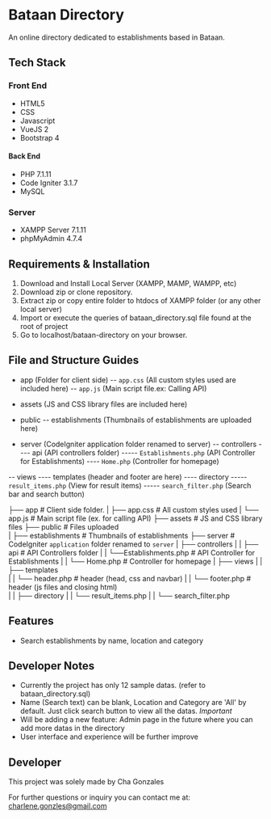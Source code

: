 # Bataan Directory

An online directory dedicated to establishments based in Bataan.

## Tech Stack
### Front End
- HTML5
- CSS
- Javascript
- VueJS 2
- Bootstrap 4

#### Back End
- PHP 7.1.11
- Code Igniter 3.1.7
- MySQL

### Server
- XAMPP Server 7.1.11
- phpMyAdmin 4.7.4

## Requirements & Installation
1. Download and Install Local Server (XAMPP, MAMP, WAMPP, etc)
2. Download zip or clone repository. 
3. Extract zip or copy entire folder to htdocs of XAMPP folder (or any other local server)
4. Import or execute the queries of bataan_directory.sql file found at the root of project
5. Go to localhost/bataan-directory on your browser. 

## File and Structure Guides
- app (Folder for client side)
-- `app.css` (All custom styles used are included here)
-- `app.js` (Main script file.ex: Calling API)

- assets (JS and CSS library files are included here)

- public
-- establishments (Thumbnails of establishments are uploaded here)

- server (CodeIgniter application folder renamed to server)
-- controllers
---- api (API controllers folder)
----- `Establishments.php` (API Controller for Establishments)
---- `Home.php` (Controller for homepage)

-- views 
---- templates (header and footer are here)
---- directory 
----- `result_items.php` (View for result items)
----- `search_filter.php` (Search bar and search button)

 ├── app                   													# Client side folder.
 |   ├── app.css                 	 					# All custom styles used
 |   └── app.js                  	 					# Main script file (ex. for calling API)
 ├── assets                													# JS and CSS library files
 ├── public   							           								# Files uploaded      		
 |   ├── establishments										  					# Thumbnails of establishments
 ├── server																													# CodeIgniter `application` folder renamed to `server`
	|			├── controllers
	|		 |			├── api																		 					# API Controllers folder
	|	  |   			└──Establishments.php  					# API Controller for Establishments
	|   |   └── Home.php																			# Controller for homepage
	|			├── views
	|		 |			├── templates																		
	|   |   				└── header.php													# header (head, css and navbar)
	|   |   				└── footer.php											  # header (js files and closing html)		
	|			|			├── directory
	|   |     			└── result_items.php
	|   |        └── search_filter.php

## Features
- Search establishments by name, location and category

## Developer Notes
- Currently the project has only 12 sample datas. (refer to bataan_directory.sql)
- Name (Search text) can be blank, Location and Category are 'All' by default. Just click search button to view all the datas.
*Important* 
- Will be adding a new feature: Admin page in the future where you can add more datas in the directory
- User interface and experience will be further improve
 
## Developer
This project was solely made by Cha Gonzales


For further questions or inquiry you can contact me at:
charlene.gonzles@gmail.com

